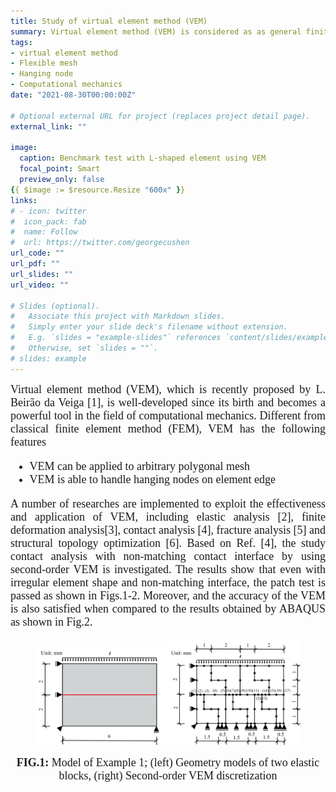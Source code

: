 ```yaml
---
title: Study of virtual element method (VEM)
summary: Virtual element method (VEM) is considered as as general finite element method because it can be used for any arbitrary polygon meshes. 
tags:
- virtual element method
- Flexible mesh
- Hanging node
- Computational mechanics
date: "2021-08-30T00:00:00Z"

# Optional external URL for project (replaces project detail page).
external_link: ""

image:
  caption: Benchmark test with L-shaped element using VEM
  focal_point: Smart
  preview_only: false
{{ $image := $resource.Resize "600x" }}  
links:
# - icon: twitter
#  icon_pack: fab
#  name: Follow
#  url: https://twitter.com/georgecushen
url_code: ""
url_pdf: ""
url_slides: ""
url_video: ""

# Slides (optional).
#   Associate this project with Markdown slides.
#   Simply enter your slide deck's filename without extension.
#   E.g. `slides = "example-slides"` references `content/slides/example-slides.md`.
#   Otherwise, set `slides = ""`.
# slides: example
---
```

<font size="4" font face = "Times New Roman">
<DIV align="justify">
  Virtual element method (VEM), which is recently proposed by L. Beirão da Veiga [1], is well-developed since its birth and becomes a powerful tool in the field of computational mechanics. Different from classical finite element method (FEM), VEM has the following features
  <ul>
  <li> VEM can be applied to arbitrary polygonal mesh </li>
  <li> VEM is able to handle hanging nodes on element edge </li>
  </ul>  
A number of researches are implemented to  exploit the effectiveness and application of VEM, including elastic analysis [2], finite deformation analysis[3], contact analysis [4], fracture analysis [5] and structural topology optimization [6]. Based on Ref. [4], the study contact analysis with non-matching contact interface by using second-order VEM is investigated. The results show that even with irregular element shape and non-matching interface, the patch test is passed as shown in Figs.1-2. Moreover, and the accuracy of the VEM is also satisfied when compared to the results obtained by ABAQUS as shown in Fig.2.

<figure class="half" style="display:flex; align-items: flex-end">
  <img src="VEM-2.png" style ="width: 50%; height: 50%"> 
  <img src="VEM-3.png" style ="width: 50%; height: 50%"> 
</figure>
  <DIV align="CENTER">
    <b>FIG.1:</b> Model of Example 1; (left) Geometry models of two elastic blocks, (right) Second-order VEM discretization
  </DIV>
</DIV> 


